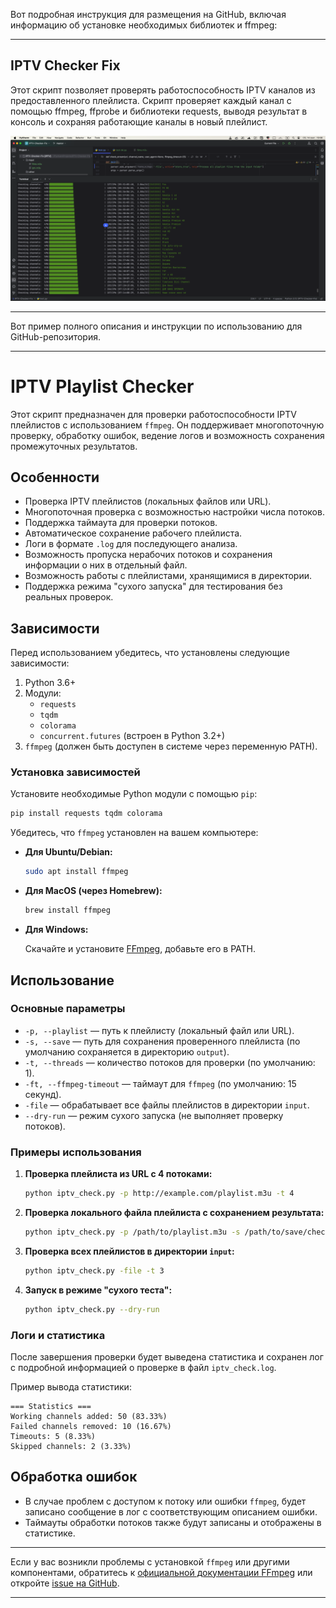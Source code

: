 Вот подробная инструкция для размещения на GitHub, включая информацию об установке необходимых библиотек и ffmpeg:

---

## IPTV Checker Fix

Этот скрипт позволяет проверять работоспособность IPTV каналов из предоставленного плейлиста. Скрипт проверяет каждый канал с помощью ffmpeg, ffprobe и библиотеки requests, выводя результат в консоль и сохраняя работающие каналы в новый плейлист.


![IPTV-Checker!.png](IPTV-Checker!.png)

---

Вот пример полного описания и инструкции по использованию для GitHub-репозитория.

---

# IPTV Playlist Checker

Этот скрипт предназначен для проверки работоспособности IPTV плейлистов с использованием `ffmpeg`. Он поддерживает многопоточную проверку, обработку ошибок, ведение логов и возможность сохранения промежуточных результатов.

## Особенности

- Проверка IPTV плейлистов (локальных файлов или URL).
- Многопоточная проверка с возможностью настройки числа потоков.
- Поддержка таймаута для проверки потоков.
- Автоматическое сохранение рабочего плейлиста.
- Логи в формате `.log` для последующего анализа.
- Возможность пропуска нерабочих потоков и сохранения информации о них в отдельный файл.
- Возможность работы с плейлистами, хранящимися в директории.
- Поддержка режима "сухого запуска" для тестирования без реальных проверок.

## Зависимости

Перед использованием убедитесь, что установлены следующие зависимости:

1. Python 3.6+
2. Модули:
   - `requests`
   - `tqdm`
   - `colorama`
   - `concurrent.futures` (встроен в Python 3.2+)
3. `ffmpeg` (должен быть доступен в системе через переменную PATH).

### Установка зависимостей

Установите необходимые Python модули с помощью `pip`:

```bash
pip install requests tqdm colorama
```

Убедитесь, что `ffmpeg` установлен на вашем компьютере:

- **Для Ubuntu/Debian:**

  ```bash
  sudo apt install ffmpeg
  ```

- **Для MacOS (через Homebrew):**

  ```bash
  brew install ffmpeg
  ```

- **Для Windows:**

  Скачайте и установите [FFmpeg](https://ffmpeg.org/download.html), добавьте его в PATH.

## Использование

### Основные параметры

- `-p, --playlist` — путь к плейлисту (локальный файл или URL).
- `-s, --save` — путь для сохранения проверенного плейлиста (по умолчанию сохраняется в директорию `output`).
- `-t, --threads` — количество потоков для проверки (по умолчанию: 1).
- `-ft, --ffmpeg-timeout` — таймаут для `ffmpeg` (по умолчанию: 15 секунд).
- `-file` — обрабатывает все файлы плейлистов в директории `input`.
- `--dry-run` — режим сухого запуска (не выполняет проверку потоков).

### Примеры использования

1. **Проверка плейлиста из URL с 4 потоками:**

   ```bash
   python iptv_check.py -p http://example.com/playlist.m3u -t 4
   ```

2. **Проверка локального файла плейлиста с сохранением результата:**

   ```bash
   python iptv_check.py -p /path/to/playlist.m3u -s /path/to/save/checked_playlist.m3u
   ```

3. **Проверка всех плейлистов в директории `input`:**

   ```bash
   python iptv_check.py -file -t 3
   ```

4. **Запуск в режиме "сухого теста":**

   ```bash
   python iptv_check.py --dry-run
   ```

### Логи и статистика

После завершения проверки будет выведена статистика и сохранен лог с подробной информацией о проверке в файл `iptv_check.log`.

Пример вывода статистики:

```
=== Statistics ===
Working channels added: 50 (83.33%)
Failed channels removed: 10 (16.67%)
Timeouts: 5 (8.33%)
Skipped channels: 2 (3.33%)
```

## Обработка ошибок

- В случае проблем с доступом к потоку или ошибки `ffmpeg`, будет записано сообщение в лог с соответствующим описанием ошибки.
- Таймауты обработки потоков также будут записаны и отображены в статистике.

---

Если у вас возникли проблемы с установкой `ffmpeg` или другими компонентами, обратитесь к [официальной документации FFmpeg](https://ffmpeg.org/documentation.html) или откройте [issue на GitHub](https://github.com/).

---
